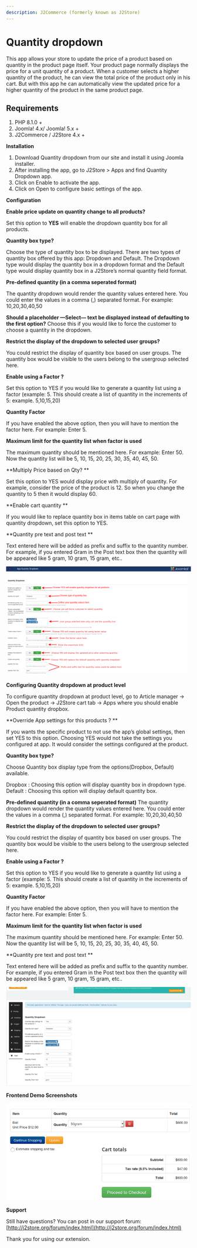 ```yaml
---
description: J2Commerce (formerly known as J2Store)
---
```


# Quantity dropdown

This app allows your store to update the price of a product based on quantity in the product page itself. Your product page normally displays the price for a unit quantity of a product. When a customer selects a higher quantity of the product, he can view the total price of the product only in his cart. But with this app he can automatically view the updated price for a higher quantity of the product in the same product page.

## Requirements <a href="#requirements" id="requirements"></a>

1. PHP 8.1.0 +
2. Joomla! 4.x/ Joomla! 5.x +
3. J2Commerce / J2Store 4.x +

**Installation**

1. Download Quantity dropdown from our site and install it using Joomla installer.
2. After installing the app, go to J2Store > Apps and find Quantity Dropdown app.
3. Click on Enable to activate the app.
4. Click on Open to configure basic settings of the app.

**Configuration**

**Enable price update on quantity change to all products?**

Set this option to **YES** will enable the dropdown quantity box for all products.

**Quantity box type?**

Choose the type of quantity box to be displayed. There are two types of quantity box offered by this app: Dropdown and Default. The Dropdown type would display the quantity box in a dropdown format and the Default type would display quantity box in a J2Store’s normal quantity field format.

**Pre-defined quantity (in a comma seperated format)**

The quantity dropdown would render the quantity values entered here. You could enter the values in a comma (,) separated format. For example: 10,20,30,40,50

**Should a placeholder —Select— text be displayed instead of defaulting to the first option?** Choose this if you would like to force the customer to choose a quantity in the dropdown.

**Restrict the display of the dropdown to selected user groups?**

You could restrict the display of quantity box based on user groups. The quantity box would be visible to the users belong to the usergroup selected here.

**Enable using a Factor ?**

Set this option to YES if you would like to generate a quantity list using a factor (example: 5. This should create a list of quantity in the increments of 5: example. 5,10,15,20)

**Quantity Factor**

If you have enabled the above option, then you will have to mention the factor here. For example: Enter 5.

**Maximum limit for the quantity list when factor is used**

The maximum quantity should be mentioned here. For example: Enter 50. Now the quantity list will be 5, 10, 15, 20, 25, 30, 35, 40, 45, 50.

\*\*Multiply Price based on Qty? \*\*

Set this option to YES would display price with multiply of quantity. For example, consider the price of the product is 12. So when you change the quantity to 5 then it would display 60.

\*\*Enable cart quantity \*\*

If you would like to replace quantity box in items table on cart page with quantity dropdown, set this option to YES.

\*\*Quantity pre text and post text \*\*

Text entered here will be added as prefix and suffix to the quantity number. For example, if you entered Gram in the Post text box then the quantity will be appeared like 5 gram, 10 gram, 15 gram, etc..

![qd01](https://raw.githubusercontent.com/j2store/doc-images/master/apps/Quantity%20dropdown/qd_01.png)

**Configuring Quantity dropdown at product level**

To configure quantity dropdown at product level, go to Article manager -> Open the product -> J2Store cart tab -> Apps where you should enable Product quantity dropbox.

\*\*Override App settings for this products ? \*\*

If you wants the specific product to not use the app’s global settings, then set YES to this option. Choosing YES would not take the settings you configured at app. It would consider the settings configured at the product.

**Quantity box type?**

Choose Quantity box display type from the options(Dropbox, Default) available.

Dropbox : Choosing this option will display quantity box in dropdown type. Default : Choosing this option will display default quantity box.

**Pre-defined quantity (in a comma seperated format)** The quantity dropdown would render the quantity values entered here. You could enter the values in a comma (,) separated format. For example: 10,20,30,40,50

**Restrict the display of the dropdown to selected user groups?**

You could restrict the display of quantity box based on user groups. The quantity box would be visible to the users belong to the usergroup selected here.

**Enable using a Factor ?**

Set this option to YES if you would like to generate a quantity list using a factor (example: 5. This should create a list of quantity in the increments of 5: example. 5,10,15,20)

**Quantity Factor**

If you have enabled the above option, then you will have to mention the factor here. For example: Enter 5.

**Maximum limit for the quantity list when factor is used**

The maximum quantity should be mentioned here. For example: Enter 50. Now the quantity list will be 5, 10, 15, 20, 25, 30, 35, 40, 45, 50.

\*\*Quantity pre text and post text \*\*

Text entered here will be added as prefix and suffix to the quantity number. For example, if you entered Gram in the Post text box then the quantity will be appeared like 5 gram, 10 gram, 15 gram, etc..

![qd02](https://raw.githubusercontent.com/j2store/doc-images/master/apps/Quantity%20dropdown/qd_02.png)

**Frontend Demo Screenshots**

![qd04](https://raw.githubusercontent.com/j2store/doc-images/master/apps/Quantity%20dropdown/qd_04.png)

**Support**

Still have questions? You can post in our support forum: [http://j2store.org/forum/index.html](http://j2store.org/forum/index.html)

Thank you for using our extension.
